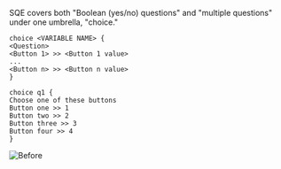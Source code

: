 SQE covers both "Boolean (yes/no) questions" and "multiple questions" under one umbrella, "choice."

```
choice <VARIABLE NAME> {
<Question>
<Button 1> >> <Button 1 value>
...
<Button n> >> <Button n value>
}
```
```
choice q1 {
Choose one of these buttons
Button one >> 1
Button two >> 2
Button three >> 3
Button four >> 4
}
```
<img src="/assets/images/choice.webp" alt="Before">